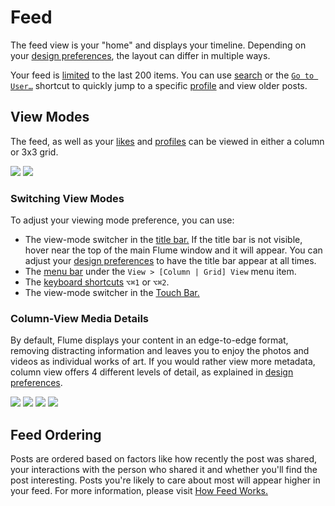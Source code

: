 # Feed

The feed view is your "home" and displays your timeline. Depending on your [design preferences](../preferences/design.md), the layout can differ in multiple ways.

Your feed is [limited](../misc/limits.md) to the last 200 items. You can use [search](search.md) or the [`Go to User…`](../misc/keyboard-shortcuts.md) shortcut to quickly jump to a specific [profile](profile/) and view older posts.

## View Modes

The feed, as well as your [likes](likes.md) and [profiles](profile/) can be viewed in either a column or 3x3 grid.

![](../.gitbook/assets/feed-column.png) ![](../.gitbook/assets/feed-grid.png)

### Switching View Modes

To adjust your viewing mode preference, you can use:

* The view-mode switcher in the [title bar.](../misc/glossary.md#title-bar) If the title bar is not visible, hover near the top of the main Flume window and it will appear. You can adjust your [design preferences](../preferences/design.md#always-show-the-title-bar) to have the title bar appear at all times.
* The [menu bar](../misc/glossary.md#menu-bar) under the `View > [Column | Grid] View` menu item.
* The [keyboard shortcuts](../misc/keyboard-shortcuts.md) `⌥⌘1` or `⌥⌘2`.
* The view-mode switcher in the [Touch Bar.](../misc/touchbar.md)

### Column-View Media Details

By default, Flume displays your content in an edge-to-edge format, removing distracting information and leaves you to enjoy the photos and videos as individual works of art. If you would rather view more metadata, column view offers 4 different levels of detail, as explained in [design preferences](../preferences/design.md#show-media-details).

![](../.gitbook/assets/feed-column-none.png) ![](../.gitbook/assets/feed-column-hover.png) ![](../.gitbook/assets/feed-column-compact.png) ![](../.gitbook/assets/feed-column-all.png)

## Feed Ordering

Posts are ordered based on factors like how recently the post was shared, your interactions with the person who shared it and whether you'll find the post interesting. Posts you're likely to care about most will appear higher in your feed. For more information, please visit [How Feed Works.](https://help.instagram.com/1400877086604710)

